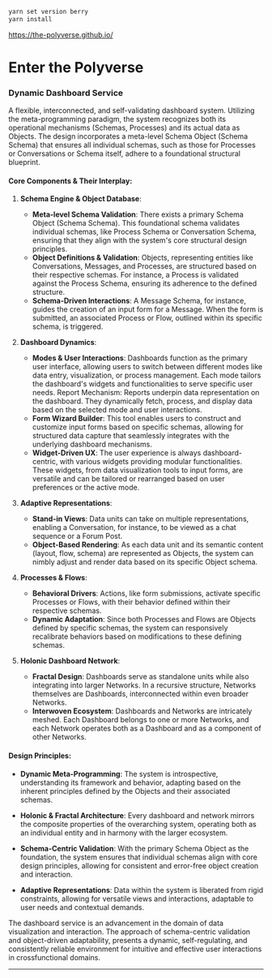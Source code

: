 ```bash
yarn set version berry
yarn install
```

https://the-polyverse.github.io/

# Enter the Polyverse

### **Dynamic Dashboard Service**

A flexible, interconnected, and self-validating dashboard system. Utilizing the meta-programming paradigm, the system recognizes both its operational mechanisms (Schemas, Processes) and its actual data as Objects. The design incorporates a meta-level Schema Object (Schema Schema) that ensures all individual schemas, such as those for Processes or Conversations or Schema itself, adhere to a foundational structural blueprint.

#### **Core Components & Their Interplay**:

1. **Schema Engine & Object Database**:
    - **Meta-level Schema Validation**: There exists a primary Schema Object (Schema Schema). This foundational schema validates individual schemas, like Process Schema or Conversation Schema, ensuring that they align with the system's core structural design principles.
    - **Object Definitions & Validation**: Objects, representing entities like Conversations, Messages, and Processes, are structured based on their respective schemas. For instance, a Process is validated against the Process Schema, ensuring its adherence to the defined structure.
    - **Schema-Driven Interactions**: A Message Schema, for instance, guides the creation of an input form for a Message. When the form is submitted, an associated Process or Flow, outlined within its specific schema, is triggered.

2. **Dashboard Dynamics**:
    - **Modes & User Interactions**: Dashboards function as the primary user interface, allowing users to switch between different modes like data entry, visualization, or process management. Each mode tailors the dashboard's widgets and functionalities to serve specific user needs.
Report Mechanism: Reports underpin data representation on the dashboard. They dynamically fetch, process, and display data based on the selected mode and user interactions.
    - **Form Wizard Builder**: This tool enables users to construct and customize input forms based on specific schemas, allowing for structured data capture that seamlessly integrates with the underlying dashboard mechanisms.
    - **Widget-Driven UX**: The user experience is always dashboard-centric, with various widgets providing modular functionalities. These widgets, from data visualization tools to input forms, are versatile and can be tailored or rearranged based on user preferences or the active mode.

3. **Adaptive Representations**:
    - **Stand-in Views**: Data units can take on multiple representations, enabling a Conversation, for instance, to be viewed as a chat sequence or a Forum Post.
    - **Object-Based Rendering**: As each data unit and its semantic content (layout, flow, schema) are represented as Objects, the system can nimbly adjust and render data based on its specific Object schema.

4. **Processes & Flows**:
    - **Behavioral Drivers**: Actions, like form submissions, activate specific Processes or Flows, with their behavior defined within their respective schemas.
    - **Dynamic Adaptation**: Since both Processes and Flows are Objects defined by specific schemas, the system can responsively recalibrate behaviors based on modifications to these defining schemas.

5. **Holonic Dashboard Network**:
    - **Fractal Design**: Dashboards serve as standalone units while also integrating into larger Networks. In a recursive structure, Networks themselves are Dashboards, interconnected within even broader Networks.
    - **Interwoven Ecosystem**: Dashboards and Networks are intricately meshed. Each Dashboard belongs to one or more Networks, and each Network operates both as a Dashboard and as a component of other Networks.

#### **Design Principles**:

- **Dynamic Meta-Programming**: The system is introspective, understanding its framework and behavior, adapting based on the inherent principles defined by the Objects and their associated schemas.
  
- **Holonic & Fractal Architecture**: Every dashboard and network mirrors the composite properties of the overarching system, operating both as an individual entity and in harmony with the larger ecosystem.
  
- **Schema-Centric Validation**: With the primary Schema Object as the foundation, the system ensures that individual schemas align with core design principles, allowing for consistent and error-free object creation and interaction.

- **Adaptive Representations**: Data within the system is liberated from rigid constraints, allowing for versatile views and interactions, adaptable to user needs and contextual demands.

The dashboard service is an advancement in the domain of data visualization and interaction. The approach of schema-centric validation and object-driven adaptability, presents a dynamic, self-regulating, and consistently reliable environment for intuitive and effective user interactions in crossfunctional domains.

---
